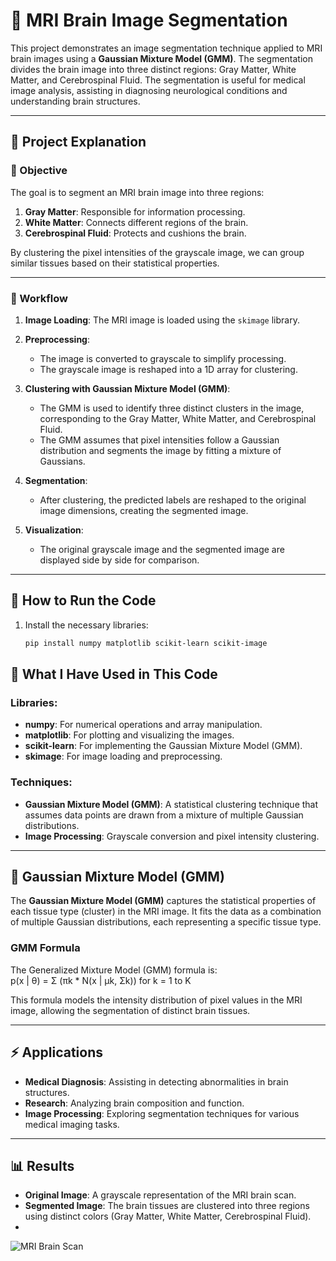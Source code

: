 # 🧠 MRI Brain Image Segmentation

This project demonstrates an image segmentation technique applied to MRI brain images using a **Gaussian Mixture Model (GMM)**. The segmentation divides the brain image into three distinct regions: Gray Matter, White Matter, and Cerebrospinal Fluid. The segmentation is useful for medical image analysis, assisting in diagnosing neurological conditions and understanding brain structures.

---
## 📝 Project Explanation

### 🎯 Objective
The goal is to segment an MRI brain image into three regions:
1. **Gray Matter**: Responsible for information processing.
2. **White Matter**: Connects different regions of the brain.
3. **Cerebrospinal Fluid**: Protects and cushions the brain.

By clustering the pixel intensities of the grayscale image, we can group similar tissues based on their statistical properties.

---

### 📂 Workflow
1. **Image Loading**:
   The MRI image is loaded using the `skimage` library.

2. **Preprocessing**:
   - The image is converted to grayscale to simplify processing.
   - The grayscale image is reshaped into a 1D array for clustering.

3. **Clustering with Gaussian Mixture Model (GMM)**:
   - The GMM is used to identify three distinct clusters in the image, corresponding to the Gray Matter, White Matter, and Cerebrospinal Fluid.
   - The GMM assumes that pixel intensities follow a Gaussian distribution and segments the image by fitting a mixture of Gaussians.

4. **Segmentation**:
   - After clustering, the predicted labels are reshaped to the original image dimensions, creating the segmented image.

5. **Visualization**:
   - The original grayscale image and the segmented image are displayed side by side for comparison.

---

## 🚀 How to Run the Code

1. Install the necessary libraries:
   ```bash
   pip install numpy matplotlib scikit-learn scikit-image

## 🔧 What I Have Used in This Code

### Libraries:
- **numpy**: For numerical operations and array manipulation.
- **matplotlib**: For plotting and visualizing the images.
- **scikit-learn**: For implementing the Gaussian Mixture Model (GMM).
- **skimage**: For image loading and preprocessing.

### Techniques:
- **Gaussian Mixture Model (GMM)**: A statistical clustering technique that assumes data points are drawn from a mixture of multiple Gaussian distributions.
- **Image Processing**: Grayscale conversion and pixel intensity clustering.

---

## 🧬 Gaussian Mixture Model (GMM)

The **Gaussian Mixture Model (GMM)** captures the statistical properties of each tissue type (cluster) in the MRI image. It fits the data as a combination of multiple Gaussian distributions, each representing a specific tissue type.

### GMM Formula

The Generalized Mixture Model (GMM) formula is:
<br>
p(x | θ) = Σ (πk * N(x | μk, Σk)) for k = 1 to K

This formula models the intensity distribution of pixel values in the MRI image, allowing the segmentation of distinct brain tissues.

---

## ⚡ Applications

- **Medical Diagnosis**: Assisting in detecting abnormalities in brain structures.
- **Research**: Analyzing brain composition and function.
- **Image Processing**: Exploring segmentation techniques for various medical imaging tasks.

---
## 📊 Results

- **Original Image**: A grayscale representation of the MRI brain scan.
- **Segmented Image**: The brain tissues are clustered into three regions using distinct colors (Gray Matter, White Matter, Cerebrospinal Fluid).
-
![MRI Brain Scan](MRI_Brain_GE_Healthcare.png "MRI Brain Image")

